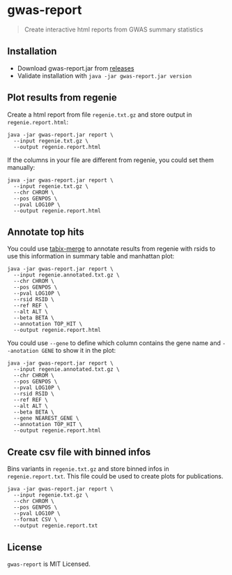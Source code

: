 # gwas-report

> Create interactive html reports from GWAS summary statistics


## Installation

- Download gwas-report.jar from [releases](https://github.com/lukfor/gwas-report/releases)
- Validate installation with `java -jar gwas-report.jar version`

## Plot results from regenie

Create a html report from file `regenie.txt.gz` and store output in `regenie.report.html`:

```
java -jar gwas-report.jar report \
  --input regenie.txt.gz \
  --output regenie.report.html
```

If the columns in your file are different from regenie, you could set them manually:

```
java -jar gwas-report.jar report \
  --input regenie.txt.gz \
  --chr CHROM \
  --pos GENPOS \
  --pval LOG10P \
  --output regenie.report.html
```


## Annotate top hits

You could use [tabix-merge](https://github.com/lukfor/tabix-merge) to annotate results from regenie with rsids to use this information in summary table and manhattan plot:

```
java -jar gwas-report.jar report \
  --input regenie.annotated.txt.gz \
  --chr CHROM \
  --pos GENPOS \
  --pval LOG10P \
  --rsid RSID \
  --ref REF \
  --alt ALT \
  --beta BETA \
  --annotation TOP_HIT \ 
  --output regenie.report.html
```

You could use `--gene` to define which column contains the gene name and `--anotation GENE` to show it in the plot:

```
java -jar gwas-report.jar report \
  --input regenie.annotated.txt.gz \
  --chr CHROM \
  --pos GENPOS \
  --pval LOG10P \
  --rsid RSID \
  --ref REF \
  --alt ALT \
  --beta BETA \
  --gene NEAREST_GENE \
  --annotation TOP_HIT \ 
  --output regenie.report.html
```

## Create csv file with binned infos

Bins variants in `regenie.txt.gz` and store binned infos in `regenie.report.txt`. This file could be used to create plots for publications.

```
java -jar gwas-report.jar report \
  --input regenie.txt.gz \
  --chr CHROM \
  --pos GENPOS \
  --pval LOG10P \
  --format CSV \
  --output regenie.report.txt
```


## License

`gwas-report` is MIT Licensed.
